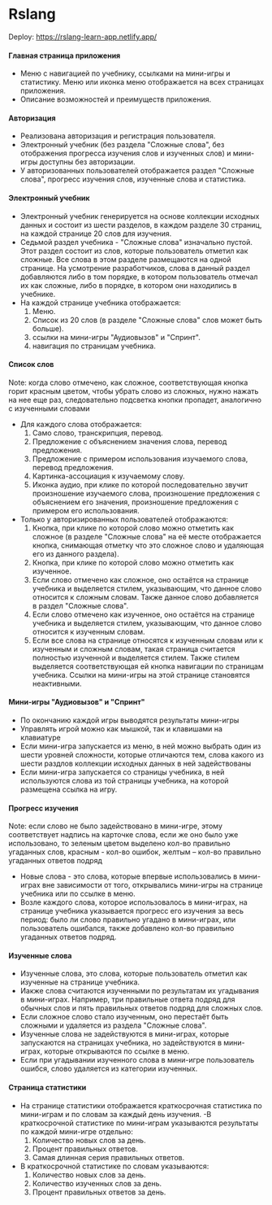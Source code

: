 # Rslang

Deploy: https://rslang-learn-app.netlify.app/

#### **Главная страница приложения** 
- Меню с навигацией по учебнику, ссылками на мини-игры и статистику. Меню или иконка меню отображается на всех страницах приложения.
- Описание возможностей и преимуществ приложения.
#### **Авторизация** 
- Реализована авторизация и регистрация пользователя.
- Электронный учебник (без раздела "Сложные слова", без отображения прогресса изучения слов и изученных слов) и мини-игры доступны без авторизации.
- У авторизованных пользователей отображается раздел "Сложные слова", прогресс изучения слов, изученные слова и статистика.
#### **Электронный учебник** 
- Электронный учебник генерируется на основе коллекции исходных данных и состоит из шести разделов, в каждом разделе 30 страниц, на каждой странице 20 слов для изучения.
- Седьмой раздел учебника - "Сложные слова" изначально пустой. Этот раздел состоит из слов, которые пользователь отметил как сложные. Все слова в этом разделе размещаются на одной странице. На усмотрение разработчиков, слова в данный раздел добавляются либо в том порядке, в котором пользователь отмечал их как сложные, либо в порядке, в котором они находились в учебнике.
- На каждой странице учебника отображается:
  1. Меню.
  2. Список из 20 слов (в разделе "Сложные слова" слов может быть больше).
  3. ссылки на мини-игры "Аудиовызов" и "Спринт".
  4. навигация по страницам учебника.
#### **Список слов** 
Note: когда слово отмечено, как сложное, соответствующая кнопка горит красным цветом, чтобы убрать слово из сложных, нужно нажать на нее еще раз, следовательно подсветка кнопки пропадет, аналогично с изученными словами

- Для каждого слова отображается:
  1. Само слово, транскрипция, перевод.
  2. Предложение с объяснением значения слова, перевод предложения.
  3. Предложение с примером использования изучаемого слова, перевод предложения.
  4. Картинка-ассоциация к изучаемому слову.
  5. Иконка аудио, при клике по которой последовательно звучит произношение изучаемого слова, произношение предложения с объяснением его значения, произношение предложения с примером его использования.
- Только у авторизированных пользователей отображаются:
  1. Кнопка, при клике по которой слово можно отметить как сложное (в разделе "Сложные слова" на её месте отображается кнопка, снимающая отметку что это сложное слово и удаляющая его из данного раздела).
  2. Кнопка, при клике по которой слово можно отметить как изученное.
  3. Если слово отмечено как сложное, оно остаётся на странице учебника и выделяется стилем, указывающим, что данное слово относится к сложным словам. Также данное слово добавляется в раздел "Сложные слова".
  4. Если слово отмечено как изученное, оно остаётся на странице учебника и выделяется стилем, указывающим, что данное слово относится к изученным словам.
  5. Если все слова на странице относятся к изученным словам или к изученным и сложным словам, такая страница считается полностью изученной и выделяется стилем. Также стилем выделяется соответствующая ей кнопка навигации по страницам учебника. Ссылки на мини-игры на этой странице становятся неактивными.
#### **Мини-игры "Аудиовызов" и "Спринт"**
- По окончанию каждой игры выводятся результаты мини-игры
- Управлять игрой можно как мышкой, так и клавишами на клавиатуре
- Если мини-игра запускается из меню, в ней можно выбрать один из шести уровней сложности, которые отличаются тем, слова какого из шести раздлов коллекции исходных данных в ней задействованы
- Если мини-игра запускается со страницы учебника, в ней используются слова из той страницы учебника, на которой размещена ссылка на игру.
#### **Прогресс изучения**
Note: если слово не было задействовано в мини-игре, этому соответствует надпись на карточке слова, если же оно было уже использовано, то зеленым цветом выделено кол-во правильно угаданных слов, красным - кол-во ошибок, желтым – кол-во правильно угаданных ответов подряд

- Новые слова - это слова, которые впервые использовались в мини-играх вне зависимости от того, открывались мини-игры на странице учебника или по ссылке в меню.
- Возле каждого слова, которое использовалось в мини-играх, на странице учебника указывается прогресс его изучения за весь период: было ли слово правильно угадано в мини-играх, или пользователь ошибался, также добавлено кол-во правильно угаданных ответов подряд.
#### **Изученные слова**
- Изученные слова, это слова, которые пользователь отметил как изученные на странице учебника.
- Иакже слова считаются изученными по результатам их угадывания в мини-играх. Например, три правильные ответа подряд для обычных слов и пять правильных ответов подряд для сложных слов.
- Если сложное слово стало изученным, оно перестаёт быть сложными и удаляется из раздела "Сложные слова".
- Изученные слова не задействуются в мини-играх, которые запускаются на страницах учебника, но задействуются в мини-играх, которые открываются по ссылке в меню.
- Если при угадывании изученного слова в мини-игре пользователь ошибся, слово удаляется из категории изученных.
#### **Страница статистики**
- На странице статистики отображается краткосрочная статистика по мини-играм и по словам за каждый день изучения.
-В краткосрочной статистике по мини-играм указываются результаты по каждой мини-игре отдельно:
  1. Количество новых слов за день.
  2. Процент правильных ответов.
  3. Самая длинная серия правильных ответов.
- В краткосрочной статистике по словам указываются:
  1. Количество новых слов за день.
  2. Количество изученных слов за день.
  3. Процент правильных ответов за день.
